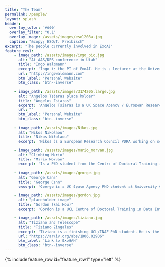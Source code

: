 ```yaml
---
title: "The Team"
permalink: /people/
layout: splash
header:
  overlay_color: "#000"
  overlay_filter: "0.1"
  overlay_image: /assets/images/eso1208a.jpg
  caption: "&copy; ESO/T. Preibisch"
excerpt: "The people currently involved in ExoAI"
feature_row1:
    - image_path: /assets/images/ingo_pic.jpg
      alt: "At AAS/DPS conference in Utah"
      title: "Ingo Waldmann"
      excerpt: 'Ingo is the PI of ExoAI. He is a lecturer at the University College London and working on characterising extrasolar planets via studying their atmospheres.'
      url: "http://ingowaldmann.com"
      btn_label: "Personal Website"
      btn_class: "btn--inverse"

    - image_path: /assets/images/3174205.large.jpg
      alt: "Angelos Tsiaras place holder"
      title: "Angelos Tsiaras"
      excerpt: 'Angelos Tsiaras is a UK Space Agency / European Research Council PDRA working on data analysis in exoplanet characterisation. In particular Angelos is an expert in analysis of Hubble Space Telescope data as well as ground-based facilities.'
      url: ""
      btn_label: "Personal Website"
      btn_class: "btn--inverse"

    - image_path: /assets/images/Nikos.jpg
      alt: "Nikos Nikolaou"
      title: "Nikos Nikolaou"
      excerpt: 'Nikos is a European Research Council PDRA working on scalable deep learning methods for exoplanet data analysis. His previous work focused on cost-sensitive learning, ensemble methods and information theory.'

    - image_path: /assets/images/mario_morvan.jpg
      alt: "Climbing Mario"
      title: "Mario Morvan"
      excerpt: 'Is a PhD student from the Centre of Doctoral Training in Data Intensive Science. Mario is working on machine learning approaches to data analysis and data detrending in exoplanet observations.'  

    - image_path: /assets/images/george.jpg
      alt: "George Cann"
      title: "George Cann"
      excerpt: 'George is a UK Space Agency PhD student at University College London. He is working on characterising trace gases the Martian atmosphere.'

    - image_path: /assets/images/gordon.jpg
      alt: "placeholder image"
      title: "Gordon (Kai Hou)"
      excerpt: 'Gordon is a UCL Centre of Doctoral Training in Data Intensive Science PhD student working on machine learning in exoplanet data analysis, in particular with application to directly imaged planets. He is also an active developer of Taurex, whose work is to retrieve atmospheric information directly from the light-curves.'

    - image_path: /assets/images/tiziano.jpg
      alt: "Tiziano and Telescope"
      title: "Tiziano Zingales"
      excerpt: 'Tiziano is a finishing UCL/INAF PhD student. He is the first author of the ExoGAN algorithm. In October 2018 he will move to work with Jeremy Leconte at the Observatoire de Bordeaux'
      url: "https://arxiv.org/abs/1806.02906"
      btn_label: "Link to ExoGAN"
      btn_class: "btn--inverse"
---
```


<!-- {% include feature_row id="intro" type="center" %} -->
{% include feature_row id="feature_row1" type="left" %}
<!-- {% include feature_row id="feature_row2" type="left" %}
{% include feature_row id="feature_row3" type="left" %} -->
